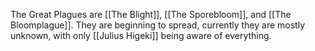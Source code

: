 The Great Plagues are [[The Blight]], [[The Sporebloom]], and [[The Bloomplague]]. They are beginning to spread, currently they are mostly unknown, with only [[Julius Higeki]] being aware of everything.

